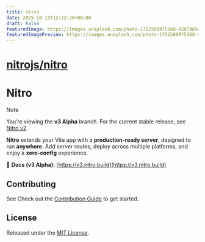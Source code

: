 ```yaml
---
title: nitro
date: 2025-10-15T12:22:28+08:00
draft: False
featuredImage: https://images.unsplash.com/photo-1752588975168-d2d7965a6d64?ixid=M3w0NjAwMjJ8MHwxfHJhbmRvbXx8fHx8fHx8fDE3NjA1MDIwODR8&ixlib=rb-4.1.0
featuredImagePreview: https://images.unsplash.com/photo-1752588975168-d2d7965a6d64?ixid=M3w0NjAwMjJ8MHwxfHJhbmRvbXx8fHx8fHx8fDE3NjA1MDIwODR8&ixlib=rb-4.1.0
---
```


# [nitrojs/nitro](https://github.com/nitrojs/nitro)

# Nitro

> [!NOTE]
> You’re viewing the **v3 Alpha** branch.
> For the current stable release, see [Nitro v2](https://github.com/nitrojs/nitro/tree/v2).

**Nitro** extends your Vite app with a **production-ready server**, designed to run **anywhere**.
Add server routes, deploy across multiple platforms, and enjoy a **zero-config** experience.

📘 **Docs (v3 Alpha):** [https://v3.nitro.build](https://v3.nitro.build)

## Contributing

See Check out the [Contribution Guide](./CONTRIBUTING.md) to get started.

## License

Released under the [MIT License](LICENSE).
